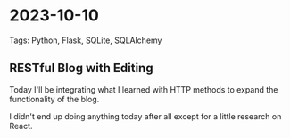 # 2023-10-10

Tags: Python, Flask, SQLite, SQLAlchemy

## RESTful Blog with Editing

Today I'll be integrating what I learned with HTTP methods to expand the functionality of the blog.

I didn't end up doing anything today after all except for a little research on React.